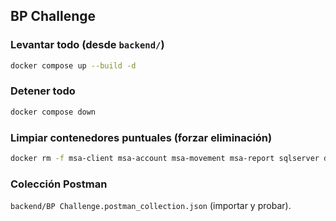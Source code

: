 ## BP Challenge

### Levantar todo (desde `backend/`)

```bash
docker compose up --build -d
```

### Detener todo

```bash
docker compose down
```

### Limpiar contenedores puntuales (forzar eliminación)

```bash
docker rm -f msa-client msa-account msa-movement msa-report sqlserver db_init
```

### Colección Postman

`backend/BP Challenge.postman_collection.json` (importar y probar).